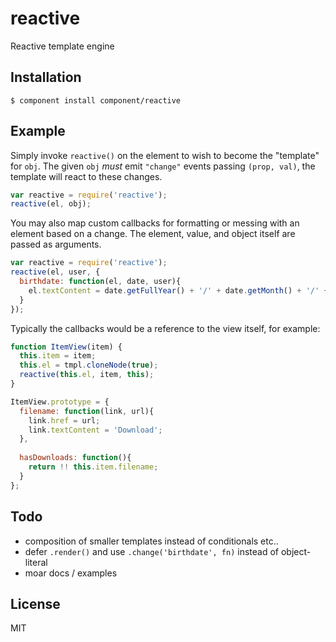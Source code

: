 
# reactive

  Reactive template engine

## Installation

    $ component install component/reactive

## Example

  Simply invoke `reactive()` on the element to wish to
  become the "template" for `obj`. The given `obj` _must_
  emit `"change"` events passing `(prop, val)`, the template
  will react to these changes.

```js
var reactive = require('reactive');
reactive(el, obj);
```

  You may also map custom callbacks for formatting or messing with an element
  based on a change. The element, value, and object itself are passed as arguments.

```js
var reactive = require('reactive');
reactive(el, user, {
  birthdate: function(el, date, user){
    el.textContent = date.getFullYear() + '/' + date.getMonth() + '/' + date.getDate();
  }
});
```

  Typically the callbacks would be a reference to the view itself, for example:

```js
function ItemView(item) {
  this.item = item;
  this.el = tmpl.cloneNode(true);
  reactive(this.el, item, this);
}

ItemView.prototype = {
  filename: function(link, url){
    link.href = url;
    link.textContent = 'Download';
  },
  
  hasDownloads: function(){
    return !! this.item.filename;
  }
};
```

## Todo

  - composition of smaller templates instead of conditionals etc..
  - defer `.render()` and use `.change('birthdate', fn)` instead of object-literal
  - moar docs / examples

## License

  MIT

